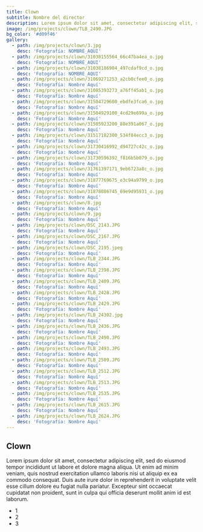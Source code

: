 ```yaml
---
title: Clown
subtitle: Nombre del director
description: Lorem ipsum dolor sit amet, consectetur adipiscing elit, sed do eiusmod tempor incididunt ut labore et dolore magna aliqua.
image: /img/projects/clown/TLB_2490.JPG
bg_color: '#d09f46'
gallery:
  - path: /img/projects/clown/3.jpg
    desc: 'Fotografía: NOMBRE_AQUI'
  - path: /img/projects/clown/31038155564_66c47ba4ea_o.jpg
    desc: 'Fotografía: NOMBRE_AQUI'
  - path: /img/projects/clown/31038186904_497cdaf9cd_o.jpg
    desc: 'Fotografía: NOMBRE_AQUI'
  - path: /img/projects/clown/31069271253_a2cb0cfee0_o.jpg
    desc: 'Fotografía: Nombre Aquí'
  - path: /img/projects/clown/31085393273_a76ff45ab1_o.jpg
    desc: 'Fotografía: Nombre Aquí'
  - path: /img/projects/clown/31504729600_ebdfe3fca6_o.jpg
    desc: 'Fotografía: Nombre Aquí'
  - path: /img/projects/clown/31504929100_4cd29e699a_o.jpg
    desc: 'Fotografía: Nombre Aquí'
  - path: /img/projects/clown/31505923200_88e391a067_o.jpg
    desc: 'Fotografía: Nombre Aquí'
  - path: /img/projects/clown/31517182300_534f84ecc3_o.jpg
    desc: 'Fotografía: Nombre Aquí'
  - path: /img/projects/clown/31730416992_d94727c42c_o.jpg
    desc: 'Fotografía: Nombre Aquí'
  - path: /img/projects/clown/31730596392_f816b5b079_o.jpg
    desc: 'Fotografía: Nombre Aquí'
  - path: /img/projects/clown/31761397171_9eb6723a8c_o.jpg
    desc: 'Fotografía: Nombre Aquí'
  - path: /img/projects/clown/31877769675_e3c94a9799_o.jpg
    desc: 'Fotografía: Nombre Aquí'
  - path: /img/projects/clown/31878086745_69e9d95931_o.jpg
    desc: 'Fotografía: Nombre Aquí'
  - path: /img/projects/clown/8.jpg
    desc: 'Fotografía: Nombre Aquí'
  - path: /img/projects/clown/9.jpg
    desc: 'Fotografía: Nombre Aquí'
  - path: /img/projects/clown/DSC_2143.JPG
    desc: 'Fotografía: Nombre Aquí'
  - path: /img/projects/clown/DSC_2167.JPG
    desc: 'Fotografía: Nombre Aquí'
  - path: /img/projects/clown/DSC_2195.jpeg
    desc: 'Fotografía: Nombre Aquí'
  - path: /img/projects/clown/TLB_2344.JPG
    desc: 'Fotografía: Nombre Aquí'
  - path: /img/projects/clown/TLB_2398.JPG
    desc: 'Fotografía: Nombre Aquí'
  - path: /img/projects/clown/TLB_2409.JPG
    desc: 'Fotografía: Nombre Aquí'
  - path: /img/projects/clown/TLB_2428.JPG
    desc: 'Fotografía: Nombre Aquí'
  - path: /img/projects/clown/TLB_2429.JPG
    desc: 'Fotografía: Nombre Aquí'
  - path: /img/projects/clown/TLB_24302.jpg
    desc: 'Fotografía: Nombre Aquí'
  - path: /img/projects/clown/TLB_2436.JPG
    desc: 'Fotografía: Nombre Aquí'
  - path: /img/projects/clown/TLB_2490.JPG
    desc: 'Fotografía: Nombre Aquí'
  - path: /img/projects/clown/TLB_2493.JPG
    desc: 'Fotografía: Nombre Aquí'
  - path: /img/projects/clown/TLB_2509.JPG
    desc: 'Fotografía: Nombre Aquí'
  - path: /img/projects/clown/TLB_2512.JPG
    desc: 'Fotografía: Nombre Aquí'
  - path: /img/projects/clown/TLB_2513.JPG
    desc: 'Fotografía: Nombre Aquí'
  - path: /img/projects/clown/TLB_2535.JPG
    desc: 'Fotografía: Nombre Aquí'
  - path: /img/projects/clown/TLB_2615.JPG
    desc: 'Fotografía: Nombre Aquí'
  - path: /img/projects/clown/TLB_2624.JPG
    desc: 'Fotografía: Nombre Aquí'
---
```


## Clown

Lorem ipsum dolor sit amet, consectetur adipiscing elit, sed do eiusmod tempor incididunt ut labore et dolore magna aliqua. Ut enim ad minim veniam, quis nostrud exercitation ullamco laboris nisi ut aliquip ex ea commodo consequat. Duis aute irure dolor in reprehenderit in voluptate velit esse cillum dolore eu fugiat nulla pariatur. Excepteur sint occaecat cupidatat non proident, sunt in culpa qui officia deserunt mollit anim id est laborum.

* 1
* 2
* 3
